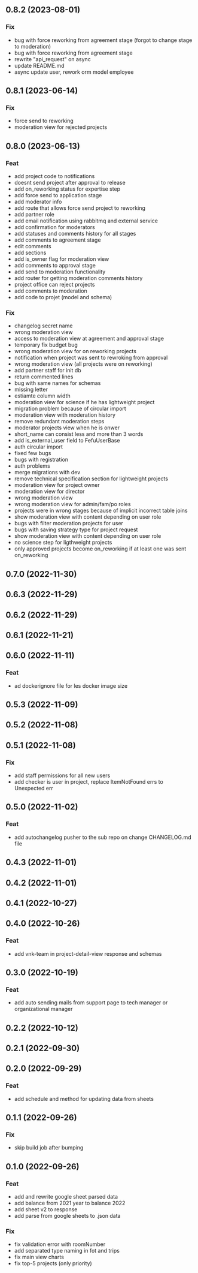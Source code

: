 ## 0.8.2 (2023-08-01)

### Fix

- bug with force reworking from agreement stage (forgot to change stage to moderation)
- bug with force reworking from agreement stage
- rewrite "api_request" on async
- update README.md
- async update user, rework orm model employee

## 0.8.1 (2023-06-14)

### Fix

- force send to reworking
- moderation view for rejected projects

## 0.8.0 (2023-06-13)

### Feat

- add project code to notifications
- doesnt send project after approval to release
- add on_reworking status for expertise step
- add force send to application stage
- add moderator info
- add route that allows force send project to reworking
- add partner role
- add email notification using rabbitmq and external service
- add confirmation for moderators
- add statuses and comments history for all stages
- add comments to agreement stage
- edit comments
- add sections
- add is_owner flag for moderation view
- add comments to approval stage
- add send to moderation functionality
- add router for getting moderation comments history
- project office can reject projects
- add comments to moderation
- add code to projet (model and schema)

### Fix

- changelog secret name
- wrong moderation view
- access to moderation view at agreement and approval stage
- temporary fix budget bug
- wrong moderation view for on reworking projects
- notification when project was sent to rewroking from approval
- wrong moderation view (all projects were on reworking)
- add partner staff for init db
- return commented lines
- bug with same names for schemas
- missing letter
- estiamte column width
- moderation view for science if he has lightweight project
- migration problem because of circular import
- moderation view with moderation history
- remove redundant moderation steps
- moderator projects view when he is onwer
- short_name can consist less and more than 3 words
- add is_external_user field to FefuUserBase
- auth circular import
- fixed few bugs
- bugs with registration
- auth problems
- merge migrations with dev
- remove technical specification section for lightweight projects
- moderation view for project owner
- moderation view for director
- wrong moderation view
- wrong moderation view for admin/fam/po roles
- projects were in wrong stages because of implicit incorrect table joins
- show moderation view with content depending on user role
- bugs with filter moderation projects for user
- bugs with saving strategy type for project request
- show moderation view with content depending on user role
- no science step for ligthweight projects
- only approved projects become on_reworking if at least one was sent on_reworking

## 0.7.0 (2022-11-30)

## 0.6.3 (2022-11-29)

## 0.6.2 (2022-11-29)

## 0.6.1 (2022-11-21)

## 0.6.0 (2022-11-11)

### Feat

- ad dockerignore file for les docker image size

## 0.5.3 (2022-11-09)

## 0.5.2 (2022-11-08)

## 0.5.1 (2022-11-08)

### Fix

- add staff permissions for all new users
- add checker is user in project, replace ItemNotFound errs to Unexpected err

## 0.5.0 (2022-11-02)

### Feat

- add autochangelog pusher to the sub repo on change CHANGELOG.md file

## 0.4.3 (2022-11-01)

## 0.4.2 (2022-11-01)

## 0.4.1 (2022-10-27)

## 0.4.0 (2022-10-26)

### Feat

- add vnk-team in project-detail-view response and schemas

## 0.3.0 (2022-10-19)

### Feat

- add auto sending mails from support page to tech manager or organizational manager

## 0.2.2 (2022-10-12)

## 0.2.1 (2022-09-30)

## 0.2.0 (2022-09-29)

### Feat

- add schedule and method for updating data from sheets

## 0.1.1 (2022-09-26)

### Fix

- skip build job after bumping

## 0.1.0 (2022-09-26)

### Feat

- add and rewrite google sheet parsed data
- add balance from 2021 year to balance 2022
- add sheet v2 to response
- add parse from google sheets to .json data

### Fix

- fix validation error with roomNumber
- add separated type naming in fot and trips
- fix main view charts
- fix top-5 projects (only priority)
